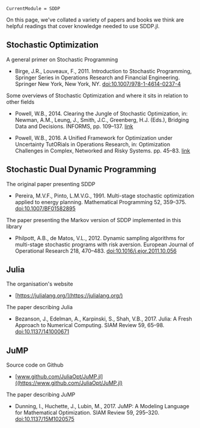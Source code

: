 ```@meta
CurrentModule = SDDP
```

On this page, we've collated a variety of papers and books we think are helpful
readings that cover knowledge needed to use SDDP.jl.

## Stochastic Optimization

A general primer on Stochastic Programming

 - Birge, J.R., Louveaux, F., 2011. Introduction to Stochastic Programming,
    Springer Series in Operations Research and Financial Engineering. Springer New
    York, New York, NY.
    [doi:10.1007/978-1-4614-0237-4](https://link.springer.com/book/10.1007%2F978-1-4614-0237-4)

Some overviews of Stochastic Optimization and where it sits in relation to other
fields

 - Powell, W.B., 2014. Clearing the Jungle of Stochastic Optimization, in: Newman,
    A.M., Leung, J., Smith, J.C., Greenberg, H.J. (Eds.), Bridging Data and
    Decisions. INFORMS, pp. 109–137. [link](http://adp.princeton.edu/Papers/Powell-ClearingtheJungleofStochasticOptimizationOctober2014.pdf)

 - Powell, W.B., 2016. A Unified Framework for Optimization under Uncertainty
    TutORials in Operations Research, in: Optimization Challenges in Complex,
    Networked and Risky Systems. pp. 45–83. [link](http://castlelab.princeton.edu/html/Papers/Powell-UnifiedFrameworkforStochasticOptimization_April162016.pdf)


## Stochastic Dual Dynamic Programming

The original paper presenting SDDP

 - Pereira, M.V.F., Pinto, L.M.V.G., 1991. Multi-stage stochastic optimization
    applied to energy planning. Mathematical Programming 52, 359–375. [doi:10.1007/BF01582895](https://link.springer.com/article/10.1007/BF01582895)

The paper presenting the Markov version of SDDP implemented in this library

 - Philpott, A.B., de Matos, V.L., 2012. Dynamic sampling algorithms for multi-stage
    stochastic programs with risk aversion. European Journal of Operational Research
    218, 470–483. [doi:10.1016/j.ejor.2011.10.056](http://www.sciencedirect.com/science/article/pii/S0377221711010332)

## Julia

The organisation's website

 - [https://julialang.org/](https://julialang.org/)

The paper describing Julia

 - Bezanson, J., Edelman, A., Karpinski, S., Shah, V.B., 2017. Julia: A Fresh
    Approach to Numerical Computing. SIAM Review 59, 65–98. [doi:10.1137/141000671](http://epubs.siam.org/doi/abs/10.1137/141000671)


## JuMP

Source code on Github

 - [www.github.com/JuliaOpt/JuMP.jl]((https://www.github.com/JuliaOpt/JuMP.jl)

The paper describing JuMP

 - Dunning, I., Huchette, J., Lubin, M., 2017. JuMP: A Modeling Language for
    Mathematical Optimization. SIAM Review 59, 295–320. [doi:10.1137/15M1020575](http://epubs.siam.org/doi/pdf/10.1137/15M1020575)

